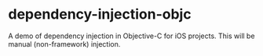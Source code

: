 dependency-injection-objc
=========================

A demo of dependency injection in Objective-C for iOS projects. This will be manual (non-framework) injection.
